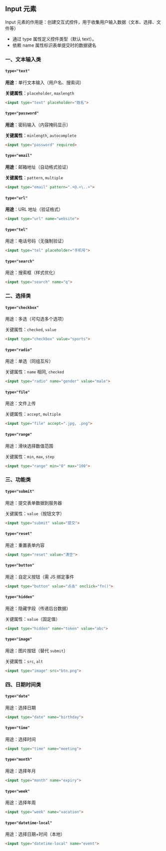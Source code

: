 ## Input 元素

Input 元素的作用是：创建交互式控件，用于收集用户输入数据（文本、选择、文件等）

- 通过 type 属性定义控件类型（默认 text）。
- 依赖 name 属性标识表单提交时的数据键名

### 一、文本输入类

#### `type="text"`

**用途**：单行文本输入（用户名、搜索词）

**关键属性**：`placeholder`, `maxlength`

```html
<input type="text" placeholder="姓名">
```

#### `type="password"`

**用途**：密码输入（内容掩码显示）

**关键属性**：`minlength`, `autocomplete`

```html
<input type="password" required>
```



#### `type="email"`

**用途**：邮箱地址（自动格式验证）

**关键属性**：`pattern`, `multiple`

```html
<input type="email" pattern=".+@.+\..+">
```



#### `type="url"`

**用途**：URL 地址（验证格式）

```html
<input type="url" name="website">
```





#### `type="tel"`

用途：电话号码（无强制验证）

```html
<input type="tel" placeholder="手机号">
```



#### `type="search"`

用途：搜索框（样式优化）

```html
<input type="search" name="q">
```

### 二、选择类

#### `type="checkbox"`

用途：多选（可勾选多个选项）

关键属性：`checked`, `value`

```html
<input type="checkbox" value="sports">
```



#### `type="radio"`

用途：单选（同组互斥）

关键属性：`name` 相同, `checked`

```html
<input type="radio" name="gender" value="male">
```



#### `type="file"`

用途：文件上传

关键属性：`accept`, `multiple`

```html
<input type="file" accept=".jpg, .png">
```



#### `type="range"`

用途：滑块选择数值范围

关键属性：`min`, `max`, `step`

```html
<input type="range" min="0" max="100">
```



### 三、功能类

#### `type="submit"`

用途：提交表单数据到服务器

关键属性：`value`（按钮文字）

```html
<input type="submit" value="提交">
```



#### `type="reset"`

用途：重置表单内容

```html
<input type="reset" value="清空">
```



#### `type="button"`

用途：自定义按钮（需 JS 绑定事件

```html
<input type="button" value="点击" onclick="fn()">
```



#### `type="hidden"`

用途：隐藏字段（传递后台数据）

关键属性：`value`（固定值）

```html
<input type="hidden" name="token" value="abc">
```

#### `type="image"`

用途：图片按钮（替代 `submit`）

关键属性：`src`, `alt`

```html
<input type="image" src="btn.png">
```

### 四、日期时间类

#### `type="date"`

用途：选择日期

```html
<input type="date" name="birthday">
```



#### `type="time"`

用途：选择时间

```html
<input type="time" name="meeting">
```



#### `type="month"`

用途：选择年月

```html
<input type="month" name="expiry">
```



#### `type="week"`

用途：选择年周

```html
<input type="week" name="vacation">
```



#### `type="datetime-local"`

用途：选择日期+时间（本地）

```html
<input type="datetime-local" name="event">
```














































































